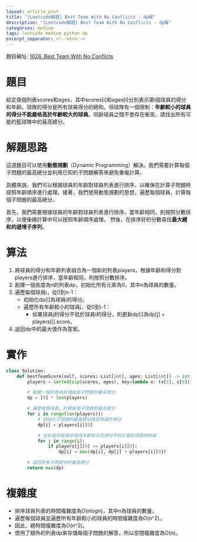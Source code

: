 ```yaml
---
layout: article_post
title: "[Leetcode解題] Best Team With No Conflicts - dp解"
description: "[Leetcode解題] Best Team With No Conflicts - dp解"
categories: medium
tags: leetcode medium python dp
excerpt_separator: <!--more-->
---
```


<!--more-->

題目網址: [1626. Best Team With No Conflicts](https://leetcode.com/problems/best-team-with-no-conflicts/)
# 題目
給定兩個列表scores和ages，其中scores[i]和ages[i]分別表示第i個球員的得分和年齡。球隊的得分是所有球員得分的總和。但球隊有一個限制：**年齡較小的球員的得分不能嚴格高於年齡較大的球員**。同齡球員之間不會存在衝突。請找出所有可能的籃球隊中的最高總分。

# 解題思路
這道題目可以使用**動態規劃**（Dynamic Programming）解決。我們需要計算每個子問題的最高總分並利用已知的子問題解答來避免重複計算。

具體來說，我們可以根據球員的年齡對球員列表進行排序，以確保在計算子問題時按照年齡順序進行處理。接著，我們使用動態規劃的思想，遍歷每個球員，計算每個子問題的最高總分。

首先，我們需要根據球員的年齡對球員列表進行排序，當年齡相同，則按照分數排序，以便後續計算中可以按照年齡順序處理。
然後，在排序好的分數尋找**最大總和的遞增子序列**。

# 算法
1. 將球員的得分和年齡列表組合為一個新的列表players，根據年齡和得分對players進行排序，當年齡相同，則按照分數排序。
2. 創建一個長度為n的列表dp，初始化所有元素為0，其中n為球員的數量。
3. 遍歷每個球員i，從0到n-1：
    * 初始化dp[i]為球員i的得分。
    * 遍歷所有年齡較小的球員j，從0到i-1：
        * 如果球員j的得分不低於球員i的得分，則更新dp[i]為dp[j] + players[i].score。
4. 返回dp中的最大值作為答案。

# 實作
```python
class Solution:
    def bestTeamScore(self, scores: List[int], ages: List[int]) -> int:
        players = sorted(zip(scores, ages), key=lambda x: (x[1], x[0]))

        # 創建一個列表來存儲每個子問題的最高總分
        dp = [0] * len(players)

        # 遍歷每個球員，計算每個子問題的最高總分
        for i in range(len(players)):
            # 初始化子問題的最高總分為該球員的得分
            dp[i] = players[i][0]

            # 在前面的球員中尋找年齡較大且得分不低於當前球員的球員
            for j in range(i):
                if players[j][0] <= players[i][0]:
                    dp[i] = max(dp[i], dp[j] + players[i][0])

        # 返回所有子問題中的最高總分
        return max(dp)
```

# 複雜度
* 排序球員列表的時間複雜度為O(nlogn)，其中n為球員的數量。
* 遍歷每個球員並遍歷所有年齡較小的球員的時間複雜度為O(n^2)。
* 因此，總時間複雜度為O(n^2)。
* 使用了額外的列表dp來存儲每個子問題的解答，所以空間複雜度為O(n)。